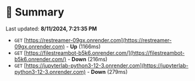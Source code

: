 # 📖 Summary
Last updated: **8/11/2024, 7:21:35 PM**

- `GET` [https://restreamer-09gx.onrender.com](https://restreamer-09gx.onrender.com) - **Up** (1166ms)
- `GET` [https://filestreambot-b5k6.onrender.com/](https://filestreambot-b5k6.onrender.com/) - **Down** (216ms)
- `GET` [https://jupyterlab-python3-12-3.onrender.com](https://jupyterlab-python3-12-3.onrender.com) - **Down** (279ms)
